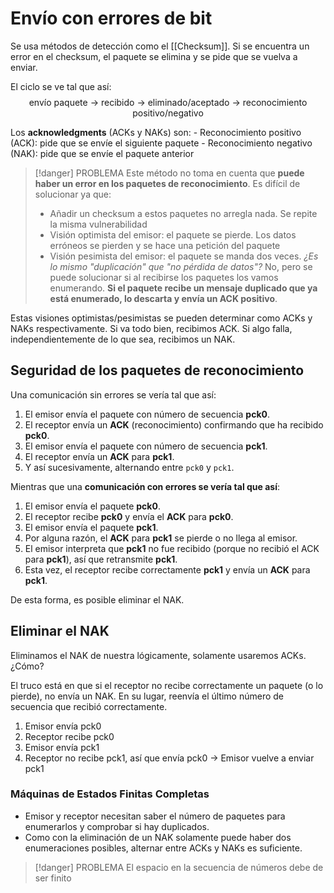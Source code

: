 # Envío con errores de bit

Se usa métodos de detección como el [[Checksum]]. Si se encuentra un error en el checksum, el paquete se elimina y se pide que se vuelva a enviar.

El ciclo se ve tal que así:
$$
\text{envío paquete → recibido → eliminado/aceptado → reconocimiento positivo/negativo }
$$

Los **acknowledgments** (ACKs y NAKs) son:
	- Reconocimiento positivo (ACK): pide que se envíe el siguiente paquete
	- Reconocimiento negativo (NAK): pide que se envíe el paquete anterior

>[!danger] PROBLEMA
>Este método no toma en cuenta que **puede haber un error en los paquetes de reconocimiento**. Es difícil de solucionar ya que:
>- Añadir un checksum a estos paquetes no arregla nada. Se repite la misma vulnerabilidad
>- Visión optimista del emisor: el paquete se pierde. Los datos erróneos se pierden y se hace una petición del paquete
>- Visión pesimista del emisor: el paquete se manda dos veces. *¿Es lo mismo "duplicación" que "no pérdida de datos"?* No, pero se puede solucionar si al recibirse los paquetes los vamos enumerando. **Si el paquete recibe un mensaje duplicado que ya está enumerado, lo descarta y envía un ACK positivo**. 

Estas visiones optimistas/pesimistas se pueden determinar como ACKs y NAKs respectivamente. Si va todo bien, recibimos ACK. Si algo falla, independientemente de lo que sea, recibimos un NAK.

## Seguridad de los paquetes de reconocimiento

Una comunicación sin errores se vería tal que así:
1. El emisor envía el paquete con número de secuencia **pck0**.
2. El receptor envía un **ACK** (reconocimiento) confirmando que ha recibido **pck0**.
3. El emisor envía el paquete con número de secuencia **pck1**.
4. El receptor envía un **ACK** para **pck1**.
5. Y así sucesivamente, alternando entre `pck0` y `pck1`.

Mientras que una **comunicación con errores se vería tal que así**:
1. El emisor envía el paquete **pck0**.
2. El receptor recibe **pck0** y envía el **ACK** para **pck0**.
3. El emisor envía el paquete **pck1**.
4. Por alguna razón, el **ACK** para **pck1** se pierde o no llega al emisor.
5. El emisor interpreta que **pck1** no fue recibido (porque no recibió el ACK para **pck1**), así que retransmite **pck1**.
6. Esta vez, el receptor recibe correctamente **pck1** y envía un **ACK** para **pck1**.

De esta forma, es posible eliminar el NAK.
## Eliminar el NAK

Eliminamos el NAK de nuestra lógicamente, solamente usaremos ACKs. ¿Cómo?

El truco está en que si el receptor no recibe correctamente un paquete (o lo pierde), no envía un NAK. En su lugar, reenvía el último número de secuencia que recibió correctamente.

1. Emisor envía pck0
2. Receptor recibe pck0
3. Emisor envía pck1
4. Receptor no recibe pck1, así que envía pck0 -> Emisor vuelve a enviar pck1

### Máquinas de Estados Finitas Completas 

- Emisor y receptor necesitan saber el número de paquetes para enumerarlos y comprobar si hay duplicados. 
- Como con la eliminación de un NAK solamente puede haber dos enumeraciones posibles, alternar entre ACKs y NAKs es suficiente.

>[!danger] PROBLEMA
>El espacio en la secuencia de números debe de ser finito

